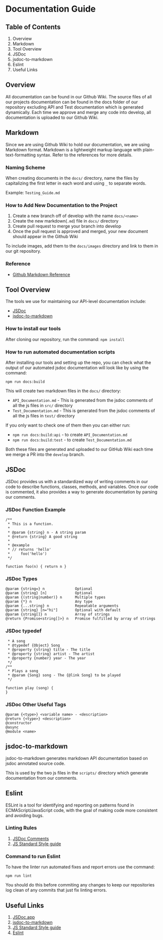 # Documentation Guide

## Table of Contents

1.  Overview
2.  Markdown
3.  Tool Overview
2.  JSDoc
3.  jsdoc-to-markdown
4.  Eslint
5.  Useful Links

## Overview
All documentation can be found in our Github Wiki. The source files of all our projects documentation can be found in the docs folder of our repository excluding API and Test documentation which is generated dynamically. Each time we approve and merge any code into develop, all documentation is uploaded to our Github Wiki.

## Markdown
Since we are using Github Wiki to hold our documentation, we are using Markdown format. Markdown is a lightweight markup language with plain-text-formatting syntax. Refer to the references for more details.

### Naming Scheme
When creating documents in the `docs/` directory, name the files by capitalizing the first letter in each word and using `_` to separate words.

Example: `Testing_Guide.md`

### How to Add New Documentation to the Project
1.  Create a new branch off of develop with the name `docs/<name>`
2.  Create the new markdown(`.md`) file in `docs/` directory
3.  Create pull request to merge your branch into develop
4.  Once the pull request is approved and merged, your new document should appear in the Github Wiki

To include images, add them to the `docs/images` directory and link to them in our git repository.

### Reference
-  [Github Markdown Reference](https://help.github.com/en/github/writing-on-github/basic-writing-and-formatting-syntax)

## Tool Overview
The tools we use for maintaining our API-level documentation include:
- [JSDoc](https://jsdoc.app/)
- [jsdoc-to-markdown](https://github.com/jsdoc2md/)

### How to install our tools
After cloning our repository, run the command:
`npm install`

### How to run automated documentation scripts
After installing our tools and setting up the repo, you can check what the output of our automated jsdoc documentation will look like by using the command:

`npm run docs:build`

This will create two markdown files in the `docs/` directory:
*   `API_Documentation.md` - This is generated from the jsdoc comments of all the js files in `src/` directory
*   `Test_Documentation.md` - This is generated from the jsdoc comments of all the js files in `test/` directory

If you only want to check one of them then you can either run:
*   `npm run docs:build:api` - to create `API_Documentation.md` 
*   `npm run docs:build:test` - to create `Test_Documentation.md`

Both these files are generated and uploaded to our GitHub Wiki each time we merge a PR into the `develop` branch.

## JSDoc
JSDoc provides us with a standardized way of writing comments in our code to describe functions, classes, methods, and variables. Once our code is commented, it also provides a way to generate documentation by parsing our comments.

### JSDoc Function Example
```
/**
 * This is a function.
 *
 * @param {string} n - A string param
 * @return {string} A good string
 *
 * @example
 * // returns 'hello'
 *     foo('hello')
 */

function foo(n) { return n }
```
### JSDoc Types
```
@param {string=} n              Optional
@param {string} [n]             Optional
@param {(string|number)} n  	Multiple types
@param {*} n	                Any type
@param {...string} n	        Repeatable arguments
@param {string} [n="hi"]        Optional with default
@param {string[]} n             Array of strings
@return {Promise<string[]>} n	Promise fulfilled by array of strings
```
### JSDoc typedef
```/**
 * A song
 * @typedef {Object} Song
 * @property {string} title - The title
 * @property {string} artist - The artist
 * @property {number} year - The year
 */
/**
 * Plays a song
 * @param {Song} song - The {@link Song} to be played
 */

function play (song) {
}
```
### JSDoc Other Useful Tags
```
@param {<type>} <variable name> - <description>
@return {<type>} <description>
@constructor
@async
@module <name>
```

## jsdoc-to-markdown
jsdoc-to-markdown generates markdown API documentation based on jsdoc annotated source code.

This is used by the two js files in the `scripts/` directory which generate documentation from our comments.

## Eslint
ESLint is a tool for identifying and reporting on patterns found in ECMAScript/JavaScript code, with the goal of making code more consistent and avoiding bugs.

### Linting Rules
1.  [JSDoc Comments](https://jsdoc.app/about-getting-started.html)
2.  [JS Standard Style guide](https://standardjs.com/rules-en.html)

### Command to run Eslint
To have the linter run automated fixes and report errors use the command:

```npm run lint```

You should do this before commiting any changes to keep our repositories log clean of any commits that just fix linting errors.

## Useful Links
1.  [JSDoc\.app](https://jsdoc.app/)
2.  [jsdoc-to-markdown](https://github.com/jsdoc2md/jsdoc-to-markdown)
3.  [JS Standard Style guide](https://standardjs.com/rules-en.html)
4.  [Eslint](https://eslint.org/)
